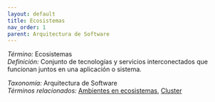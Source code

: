 ```yaml
---
layout: default
title: Ecosistemas
nav_order: 1
parent: Arquitectura de Software
---
```


*Término:* Ecosistemas  
*Definición:* Conjunto de tecnologías y servicios interconectados que funcionan juntos en una aplicación o sistema.

*Taxonomía:* Arquitectura de Software  
*Términos relacionados:* [Ambientes en ecosistemas](https://maleniski.github.io/diccionario-angl-tec-mx/docs/alfabeticamente/A/ambientes-en-ecosistemas/), [Cluster](https://maleniski.github.io/diccionario-angl-tec-mx/docs/alfabeticamente/C/cluster/)
